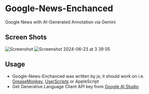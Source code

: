 # Google-News-Enchanced
Google News with AI-Generated Annotation via Gemini

## Screen Shots

![Screenshot](https://github.com/kurokawamomo/Google-News-Enchanced/assets/2446050/b3b49ce7-11ff-476f-be48-35829d0cc7dd)
![Screenshot 2024-06-23 at 3 39 05](https://github.com/kurokawamomo/Google-News-Enchanced/assets/2446050/49322354-3a58-412b-a1b0-dfa1e61e33ee)

## Usage

- Google-News-Enchanced was written by js; it should work on i.e. [GreaseMonkey](https://addons.mozilla.org/ja/firefox/addon/greasemonkey/), [UserScripts](https://apps.apple.com/jp/app/userscripts/id1463298887) or AppleScript
- Get Generative Language Client API key from [Google AI Studio](https://aistudio.google.com/app/apikey)

